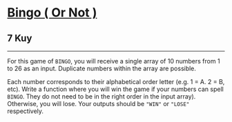 <h1><a href="https://www.codewars.com/kata/5a1ee4dfffe75f0fcb000145">Bingo ( Or Not )</a></h1>
<h2>7 Kuy</h2>
<hr>
<p>For this game of <code>BINGO</code>, you will receive a single array of 10 numbers from 1 to 26 as an input. 
Duplicate numbers within the array are possible.</p>
<p>Each number corresponds to their alphabetical order letter (e.g. 1 = A. 2 = B, etc). 
Write a function where you will win the game if your numbers can spell <code>BINGO</code>. 
They do not need to be in the right order in the input array). Otherwise, you will lose. 
Your outputs should be <code>"WIN"</code> or <code>"LOSE"</code> respectively.</p>